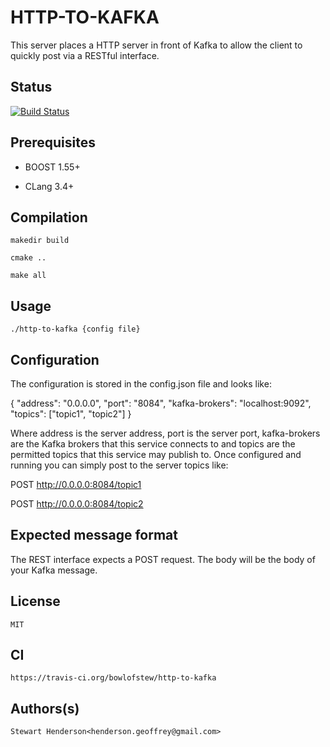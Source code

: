 # HTTP-TO-KAFKA #

This server places a HTTP server in front of Kafka to allow the client to 
quickly post via a RESTful interface.

## Status ##

[![Build Status](https://travis-ci.org/bowlofstew/http-to-kafka.png)](https://travis-ci.org/bowlofstew/http-to-kafka)

## Prerequisites ##

  * BOOST 1.55+
  
  * CLang 3.4+

## Compilation ##

    makedir build
    
    cmake ..
    
    make all

## Usage ##

    ./http-to-kafka {config file}

## Configuration ##

The configuration is stored in the config.json file and looks like:

  {
    "address": "0.0.0.0",
    "port": "8084",
    "kafka-brokers": "localhost:9092",
    "topics": ["topic1", "topic2"]
  }
  
  Where address is the server address, port is the server port, kafka-brokers
  are the Kafka brokers that this service connects to and topics are the permitted
  topics that this service may publish to.  Once configured and running you can 
  simply post to the server topics like:
  
  POST http://0.0.0.0:8084/topic1
  
  POST http://0.0.0.0:8084/topic2

## Expected message format ##

The REST interface expects a POST request.  The body will
be the body of your Kafka message.

## License ##

    MIT
    
## CI ##

    https://travis-ci.org/bowlofstew/http-to-kafka

## Authors(s) ##

    Stewart Henderson<henderson.geoffrey@gmail.com>

